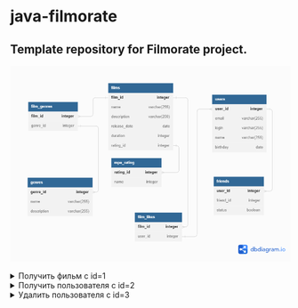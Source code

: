 # java-filmorate
Template repository for Filmorate project.
---
![Filmorate](er_diagram.png)
<details>
  <summary>Получить фильм с id=1</summary>

```sql
    SELECT *
    FROM films
    WHERE film_id = 1;
```

</details>  

<details>
  <summary>Получить пользователя с id=2</summary>

```sql
    SELECT *
    FROM users
    WHERE user_id = 2;
```

</details>  

<details>
  <summary>Удалить пользователя с id=3</summary>

```sql
    DELETE FROM users
    WHERE user_id = 2;
```

</details>